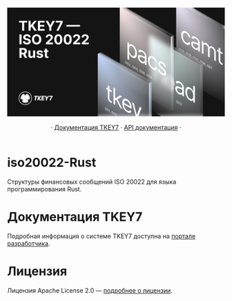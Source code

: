 [![TKEY7 Instant Payment System](https://github.com/tkey7/.github/blob/main/images/iso20022-tkey7-lang-rust.jpg)](https://tkey7.com/ru)

<p align="center">
  ·
  <a href="https://developer.tkey7.com/ru/">Документация TKEY7</a>
  ·
  <a href="https://developer.tkey7.com/ru/api-introduction">API документация</a>
  ·
  <br>
  <br>
</p>

# iso20022-Rust

Структуры финансовых сообщений ISO 20022 для языка программирования Rust.

# Документация TKEY7

Подробная информация о системе TKEY7 доступна на [портале разработчика](https://developer.tkey7.com/ru/).

# Лицензия

Лицензия Apache License 2.0 — [подробнее о лицензии](https://github.com/tkey7/iso20022-Rust/blob/main/LICENSE).